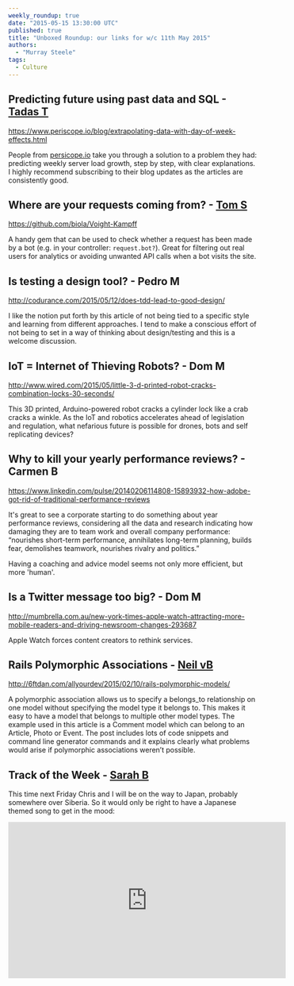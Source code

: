 ```yaml
---
weekly_roundup: true
date: "2015-05-15 13:30:00 UTC"
published: true
title: "Unboxed Roundup: our links for w/c 11th May 2015"
authors:
  - "Murray Steele"
tags:
  - Culture
---
```


## Predicting future using past data and SQL - [Tadas T](http://twitter.com/tadas_t)

https://www.periscope.io/blog/extrapolating-data-with-day-of-week-effects.html

People from [persicope.io](http://persicope.io) take you through a solution to a problem they had: predicting weekly server load growth, step by step, with clear explanations. I highly recommend subscribing to their blog updates as the articles are consistently good.

## Where are your requests coming from? - [Tom S](/people#tom-sabin)

https://github.com/biola/Voight-Kampff

A handy gem that can be used to check whether a request has been made by a bot (e.g. in your controller: ``request.bot?``). Great for filtering out real users for analytics or avoiding unwanted API calls when a bot visits the site.

## Is testing a design tool? - Pedro M

http://codurance.com/2015/05/12/does-tdd-lead-to-good-design/

I like the notion put forth by this article of not being tied to a specific style and learning from different approaches. I tend to make a conscious effort of not being to set in a way of thinking about design/testing and this is a welcome discussion.

## IoT = Internet of Thieving Robots? - Dom M

http://www.wired.com/2015/05/little-3-d-printed-robot-cracks-combination-locks-30-seconds/

This 3D printed, Arduino-powered robot cracks a cylinder lock like a crab cracks a winkle. As the IoT and robotics accelerates ahead of legislation and regulation, what nefarious future is possible for drones, bots and self replicating devices?

## Why to kill your yearly performance reviews? - Carmen B

https://www.linkedin.com/pulse/20140206114808-15893932-how-adobe-got-rid-of-traditional-performance-reviews

It's great to see a corporate starting to do something about year performance reviews, considering all the data and research indicating how damaging they are to team work and overall company performance: “nourishes short-term performance, annihilates long-term planning, builds fear, demolishes teamwork, nourishes rivalry and politics.”

Having a coaching and advice model seems not only more efficient, but more 'human'.

## Is a Twitter message too big? - Dom M

http://mumbrella.com.au/new-york-times-apple-watch-attracting-more-mobile-readers-and-driving-newsroom-changes-293687

Apple Watch forces content creators to rethink services.

## Rails Polymorphic Associations - [Neil vB](/people#neil-van-beinum)

http://6ftdan.com/allyourdev/2015/02/10/rails-polymorphic-models/

A polymorphic association allows us to specify a belongs_to relationship on one model without specifying the model type it belongs to. This makes it easy to have a model that belongs to multiple other model types. The example used in this article is a Comment model which can belong to an Article, Photo or Event. The post includes lots of code snippets and command line generator commands and it explains clearly what problems would arise if polymorphic associations weren’t possible.

## Track of the Week - [Sarah B](/people#sarah-beck)

This time next Friday Chris and I will be on the way to Japan, probably somewhere over Siberia. So it would only be right to have a Japanese themed song to get in the mood:

<iframe width="560" height="315" src="https://www.youtube.com/embed/DdWZKb659K0" frameborder="0" allowfullscreen></iframe>
